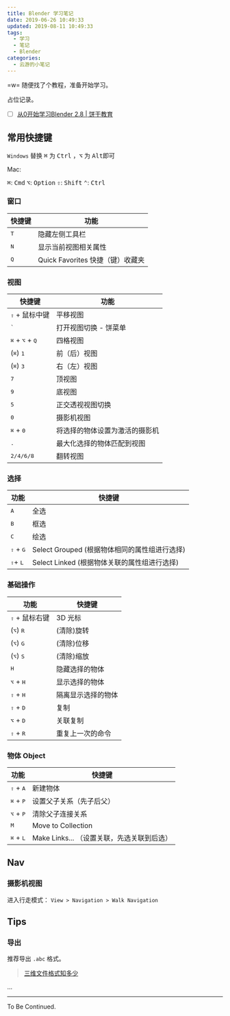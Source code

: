 ```yaml
---
title: Blender 学习笔记
date: 2019-06-26 10:49:33
updated: 2019-08-11 10:49:33
tags:
  - 学习
  - 笔记
  - Blender
categories:
  - 云游的小笔记
---
```


<!-- more -->

=w= 随便找了个教程，准备开始学习。

占位记录。

- [ ] [从0开始学习Blender 2.8 | 饼干教育](http://www.bgteach.com/my/course/60)

## 常用快捷键

`Windows` 替换 <kbd>⌘</kbd> 为 <kbd>Ctrl</kbd> ，<kbd>⌥</kbd> 为 <kbd>Alt</kbd>即可

Mac:

<kbd>⌘</kbd>: <kbd>Cmd</kbd>
<kbd>⌥</kbd>: <kbd>Option</kbd>
<kbd>⇧</kbd>: <kbd>Shift</kbd>
<kbd>⌃</kbd>: <kbd>Ctrl</kbd>

### 窗口

| 快捷键 | 功能 |
| --- | --- |
| <kbd>T</kbd> | 隐藏左侧工具栏 |
| <kbd>N</kbd> | 显示当前视图相关属性 |
| <kbd>Q</kbd> | Quick Favorites 快捷（键）收藏夹 |

### 视图

| 快捷键 | 功能 |
| --- | --- |
| <kbd>⇧</kbd> + 鼠标中键 | 平移视图 |
| <kbd>`</kbd> | 打开视图切换 - 饼菜单 |
| <kbd>⌘</kbd> + <kbd>⌥</kbd> + <kbd>Q</kbd> | 四格视图 |
| (<kbd>⌘</kbd>) <kbd>1</kbd> | 前（后）视图 |
| (<kbd>⌘</kbd>) <kbd>3</kbd> | 右（左）视图 |
| <kbd>7</kbd> | 顶视图 |
| <kbd>9</kbd> | 底视图 |
| <kbd>5</kbd> | 正交透视视图切换 |
| <kbd>0</kbd> | 摄影机视图 |
| <kbd>⌘</kbd> + <kbd>0</kbd> | 将选择的物体设置为激活的摄影机 |
| <kbd>.</kbd> | 最大化选择的物体匹配到视图 |
| <kbd>2/4/6/8</kbd> | 翻转视图 |

### 选择

| 功能 | 快捷键 |
| --- | --- |
| <kbd>A</kbd> | 全选 |
| <kbd>B</kbd> | 框选 |
| <kbd>C</kbd> | 绘选 |
| <kbd>⇧</kbd> + <kbd>G</kbd> | Select Grouped (根据物体相同的属性组进行选择) |
| <kbd>⇧</kbd>+ <kbd>L</kbd> | Select Linked (根据物体关联的属性组进行选择) |

### 基础操作

| 功能 | 快捷键 |
| --- | --- |
| <kbd>⇧</kbd> + 鼠标右键 | 3D 光标 |
| (<kbd>⌥</kbd>) <kbd>R</kbd> | (清除)旋转 |
| (<kbd>⌥</kbd>) <kbd>G</kbd> | (清除)位移 |
| (<kbd>⌥</kbd>) <kbd>S</kbd> | (清除)缩放 |
| <kbd>H</kbd> | 隐藏选择的物体 |
| <kbd>⌥</kbd> + <kbd>H</kbd> | 显示选择的物体 |
| <kbd>⇧</kbd> + <kbd>H</kbd> | 隔离显示选择的物体 |
| <kbd>⇧</kbd> + <kbd>D</kbd> | 复制 |
| <kbd>⌥</kbd> + <kbd>D</kbd> | 关联复制 |
| <kbd>⇧</kbd> + <kbd>R</kbd> | 重复上一次的命令 |

### 物体 Object

| 功能 | 快捷键 |
| --- | --- |
| <kbd>⇧</kbd> + <kbd>A</kbd> | 新建物体 |
| <kbd>⌘</kbd> + <kbd>P</kbd> | 设置父子关系（先子后父） |
| <kbd>⌥</kbd> + <kbd>P</kbd> | 清除父子连接关系|
| <kbd>M</kbd> | Move to Collection |
| <kbd>⌘</kbd> + <kbd>L</kbd> | Make Links... （设置关联，先选关联到后选） |

## Nav

### 摄影机视图

进入行走模式： `View > Navigation > Walk Navigation`

## Tips

### 导出

推荐导出 `.abc` 格式。

> [三维文件格式知多少](http://www.bgteach.com/article/132)

...

---

To Be Continued.
